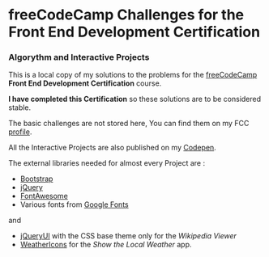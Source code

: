 # freeCodeCamp Challenges for the Front End Development Certification
### Algorythm and Interactive Projects

This is a local copy of my solutions to the problems for the [freeCodeCamp](http://www.freecodecamp.com/map) **Front End Development Certification** course.

**I have completed this Certification** so these solutions are to be considered stable.

The basic challenges are not stored here, You can find them on my FCC [profile](http://www.freecodecamp.com/em-ant).

All the Interactive Projects are also published on my [Codepen](http://codepen.io/Em-Ant/).


The external libraries needed for almost every Project are :

* [Bootstrap](http://getbootstrap.com/)
* [jQuery](https://jquery.com/)
* [FontAwesome](http://fortawesome.github.io/Font-Awesome/)
* Various fonts from [Google Fonts](https://www.google.com/fonts)

and

* [jQueryUI](https://jqueryui.com/) with the CSS base theme only for the *Wikipedia Viewer*
* [WeatherIcons](http://erikflowers.github.io/weather-icons/) for the *Show the Local Weather* app.
